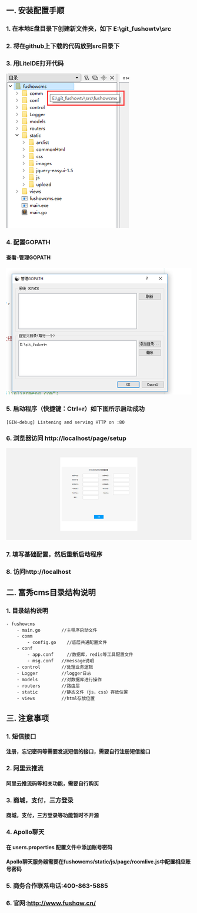 ## 一. 安装配置手顺
### 1.	在本地E盘目录下创建新文件夹，如下 E:\git_fushowtv\src
### 2.	将在github上下载的代码放到src目录下
### 3.	用LiteIDE打开代码
![](./images/ins1.png)
### 4.	配置GOPATH
#### 查看-管理GOPATH
![](./images/ins2.png)
### 5. 启动程序（快捷键：Ctrl+r）如下图所示启动成功
```
[GIN-debug] Listening and serving HTTP on :80
```
### 6.	浏览器访问 http://localhost/page/setup
![](./images/ins3.png)
### 7.	填写基础配置，然后重新启动程序
### 8.	访问http://localhost

## 二. 富秀cms目录结构说明
### 1.	目录结构说明
	- fushowcms
		- main.go		 //主程序启动文件
		- comm
			- config.go    //底层共通配置文件
		- conf
			- app.conf     //数据库，redis等工具配置文件
			- msg.conf	 //message说明
		- control		 //处理业务逻辑
		- Logger		 //logger日志
		- models		 //对数据库进行操作
		- routers		 //路由层
		- static		 //静态文件（js，css）存放位置
		- views		     //html存放位置

## 三. 注意事项
### 1. 短信接口
#### 注册，忘记密码等需要发送短信的接口，需要自行注册短信接口
### 2. 阿里云推流
#### 阿里云推流码等相关功能，需要自行购买
### 3. 商城，支付，三方登录
#### 商城，支付，三方登录等功能暂时不开源
### 4. Apollo聊天
#### 在 users.properties 配置文件中添加账号密码
#### Apollo聊天服务器需要在fushowcms/static/js/page/roomlive.js中配置相应账号密码
### 5. 商务合作联系电话:400-863-5885
### 6. 官网:http://www.fushow.cn/